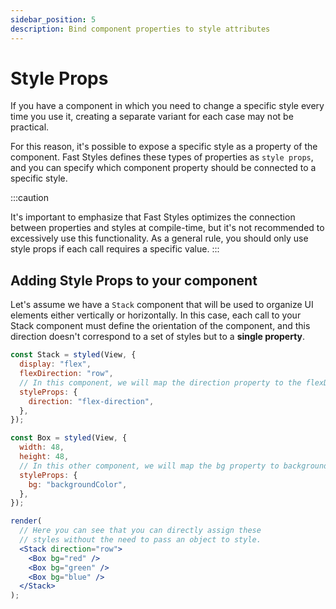 ```yaml
---
sidebar_position: 5
description: Bind component properties to style attributes
---
```


# Style Props

If you have a component in which you need to change a specific style every time you use it, creating a separate variant for each case may not be practical.

For this reason, it's possible to expose a specific style as a property of the component. Fast Styles defines these types of properties as `style props`, and you can specify which component property should be connected to a specific style.

:::caution

It's important to emphasize that Fast Styles optimizes the connection between properties and styles at compile-time, but it's not recommended to excessively use this functionality. As a general rule, you should only use style props if each call requires a specific value.
:::

## Adding Style Props to your component

Let's assume we have a `Stack` component that will be used to organize UI elements either vertically or horizontally. In this case, each call to your Stack component must define the orientation of the component, and this direction doesn't correspond to a set of styles but to a **single property**.

```jsx live noInline
const Stack = styled(View, {
  display: "flex",
  flexDirection: "row",
  // In this component, we will map the direction property to the flexDirection style property.
  styleProps: {
    direction: "flex-direction",
  },
});

const Box = styled(View, {
  width: 48,
  height: 48,
  // In this other component, we will map the bg property to backgroundColor
  styleProps: {
    bg: "backgroundColor",
  },
});

render(
  // Here you can see that you can directly assign these
  // styles without the need to pass an object to style.
  <Stack direction="row">
    <Box bg="red" />
    <Box bg="green" />
    <Box bg="blue" />
  </Stack>
);
```
